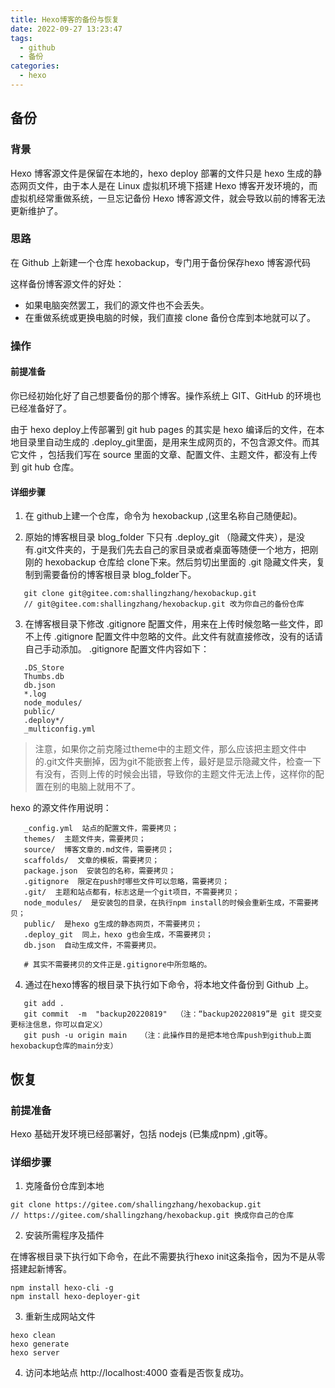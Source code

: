 ```yaml
---
title: Hexo博客的备份与恢复
date: 2022-09-27 13:23:47
tags:
  - github
  - 备份
categories:
  - hexo
---
```


##  备份
### 背景

Hexo 博客源文件是保留在本地的，hexo deploy 部署的文件只是 hexo 生成的静态网页文件，由于本人是在 Linux 虚拟机环境下搭建 Hexo 博客开发环境的，而虚拟机经常重做系统，一旦忘记备份 Hexo 博客源文件，就会导致以前的博客无法更新维护了。

###  思路

在 Github 上新建一个仓库 hexobackup，专门用于备份保存hexo 博客源代码

这样备份博客源文件的好处：

- 如果电脑突然罢工，我们的源文件也不会丢失。
- 在重做系统或更换电脑的时候，我们直接 clone 备份仓库到本地就可以了。

### 操作

#### 前提准备

你已经初始化好了自己想要备份的那个博客。操作系统上 GIT、GitHub 的环境也已经准备好了。

由于 hexo deploy上传部署到 git hub pages 的其实是 hexo 编译后的文件，在本地目录里自动生成的 .deploy_git里面，是用来生成网页的，不包含源文件。而其它文件 ，包括我们写在 source 里面的文章、配置文件、主题文件，都没有上传到 git hub 仓库。

#### 详细步骤

1. 在 github上建一个仓库，命令为 hexobackup ,(这里名称自己随便起)。

2. 原始的博客根目录 blog_folder 下只有 .deploy_git （隐藏文件夹），是没有.git文件夹的，于是我们先去自己的家目录或者桌面等随便一个地方，把刚刚的 hexobackup 仓库给 clone下来。然后剪切出里面的 .git 隐藏文件夹，复制到需要备份的博客根目录 blog_folder下。

```
   git clone git@gitee.com:shallingzhang/hexobackup.git
   // git@gitee.com:shallingzhang/hexobackup.git 改为你自己的备份仓库
```

3. 在博客根目录下修改 .gitignore 配置文件，用来在上传时候忽略一些文件，即不上传 .gitignore 配置文件中忽略的文件。此文件有就直接修改，没有的话请自己手动添加。
.gitignore 配置文件内容如下：

```
   .DS_Store
   Thumbs.db
   db.json
   *.log
   node_modules/
   public/
   .deploy*/
   _multiconfig.yml
```

   > 注意，如果你之前克隆过theme中的主题文件，那么应该把主题文件中的.git文件夹删掉，因为git不能嵌套上传，最好是显示隐藏文件，检查一下有没有，否则上传的时候会出错，导致你的主题文件无法上传，这样你的配置在别的电脑上就用不了。

   hexo 的源文件作用说明：

```
   _config.yml  站点的配置文件，需要拷贝；
   themes/  主题文件夹，需要拷贝；
   source/  博客文章的.md文件，需要拷贝；
   scaffolds/  文章的模板，需要拷贝；
   package.json  安装包的名称，需要拷贝；
   .gitignore  限定在push时哪些文件可以忽略，需要拷贝；
   .git/  主题和站点都有，标志这是一个git项目，不需要拷贝；
   node_modules/  是安装包的目录，在执行npm install的时候会重新生成，不需要拷贝；
   public/  是hexo g生成的静态网页，不需要拷贝；
   .deploy_git  同上，hexo g也会生成，不需要拷贝；
   db.json  自动生成文件，不需要拷贝。
   
   # 其实不需要拷贝的文件正是.gitignore中所忽略的。
```

4. 通过在hexo博客的根目录下执行如下命令，将本地文件备份到 Github 上。

```
   git add .
   git commit  -m  "backup20220819"  （注：“backup20220819”是 git 提交变更标注信息，你可以自定义）
   git push -u origin main   （注：此操作目的是把本地仓库push到github上面hexobackup仓库的main分支）
```

## 恢复

### 前提准备

Hexo 基础开发环境已经部署好，包括 nodejs (已集成npm) ,git等。

### 详细步骤

1. 克隆备份仓库到本地

```
git clone https://gitee.com/shallingzhang/hexobackup.git
// https://gitee.com/shallingzhang/hexobackup.git 换成你自己的仓库
```

2. 安装所需程序及插件

在博客根目录下执行如下命令，在此不需要执行hexo init这条指令，因为不是从零搭建起新博客。

```
npm install hexo-cli -g
npm install hexo-deployer-git
```

3. 重新生成网站文件

```
hexo clean
hexo generate
hexo server
```

4. 访问本地站点 http://localhost:4000 查看是否恢复成功。
